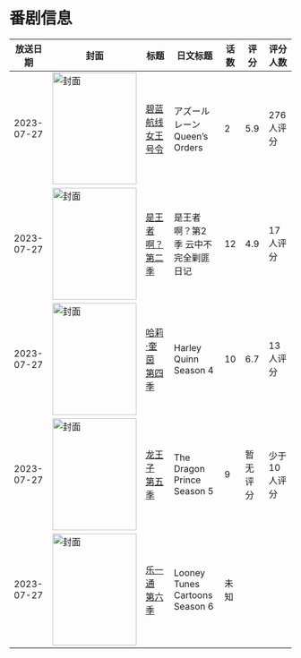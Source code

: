 # 番剧信息

|放送日期|封面|标题|日文标题|话数|评分|评分人数|
|---|---|---|---|---|---|---|
|2023-07-27|<img src="//lain.bgm.tv/pic/cover/c/88/51/349222_zSfO3.jpg" alt="封面" style="width:150px;height:200px;object-fit:cover;">|[碧蓝航线 女王号令](https://bangumi.tv/subject/349222)|アズールレーン Queen’s Orders|2|5.9|276人评分|
|2023-07-27|<img src="//lain.bgm.tv/pic/cover/c/20/62/407308_ig0Rk.jpg" alt="封面" style="width:150px;height:200px;object-fit:cover;">|[是王者啊？ 第二季](https://bangumi.tv/subject/407308)|是王者啊？第2季 云中不完全剿匪日记|12|4.9|17人评分|
|2023-07-27|<img src="//lain.bgm.tv/pic/cover/c/44/0f/441141_5LutT.jpg" alt="封面" style="width:150px;height:200px;object-fit:cover;">|[哈莉·奎茵 第四季](https://bangumi.tv/subject/441141)|Harley Quinn Season 4|10|6.7|13人评分|
|2023-07-27|<img src="//lain.bgm.tv/pic/cover/c/dd/c1/445283_nyNxz.jpg" alt="封面" style="width:150px;height:200px;object-fit:cover;">|[龙王子 第五季](https://bangumi.tv/subject/445283)|The Dragon Prince Season 5|9|暂无评分|少于10人评分|
|2023-07-27|<img src="//lain.bgm.tv/pic/cover/c/f6/1d/445284_tJlFh.jpg" alt="封面" style="width:150px;height:200px;object-fit:cover;">|[乐一通 第六季](https://bangumi.tv/subject/445284)|Looney Tunes Cartoons Season 6|未知|||
